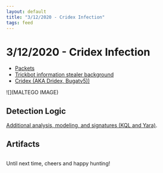 ```yaml
---
layout: default
title: "3/12/2020 - Cridex Infection"
tags: feed
---
```

# 3/12/2020 - Cridex Infection
- [Packets](https://www.malware-traffic-analysis.net/2020/03/12/index.html)
- [Trickbot information stealer background](https://unit42.paloaltonetworks.com/trickbot-campaign-uses-fake-payroll-emails-to-conduct-phishing-attacks/)
- [Cridex (AKA Dridex, Bugatv5))](https://attack.mitre.org/software/S0384/)



![](MALTEGO IMAGE)

## Detection Logic
[Additional analysis, modeling, and signatures (KQL and Yara)](https://github.com/huntops-blue/detection-logic/blob/master/trickbot.md).

## Artifacts
```
```

Until next time, cheers and happy hunting!
